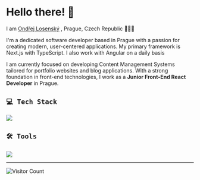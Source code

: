 
# Hello there! 👋

I am [Ondřej Losenský](https://losensky.tech) , 
Prague, Czech Republic 📍🇨🇿

I'm a dedicated software developer based in Prague with a passion for creating modern, user-centered applications. My primary framework is Next.js with TypeScript. I also work with Angular on a daily basis

I am currently focused on developing Content Management Systems tailored for portfolio websites and blog applications. With a strong foundation in front-end technologies, I work as a **Junior Front-End React Developer** in Prague.


##  `💻 Tech Stack`
  <div>
      <p>
        <a href="https://skillicons.dev">
          <img src="https://skillicons.dev/icons?i=ts,nextjs,html,css,react,tailwind,postgres,prisma,sqlite,angular,c#" />
        </a>
      </p>
  </div>

###

## `🛠 Tools`

###

<div>
      <p>
        <a href="https://skillicons.dev">
          <img src="https://skillicons.dev/icons?i=apple,windows,vscode,illustrator,figma,git,github,wordpress,devto" />
        </a>
      </p>
  </div>


--- 
![Visitor Count](https://profile-counter.glitch.me/{OndrejLosensky}/count.svg)

